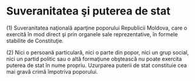 # Suveranitatea şi puterea de stat

(1) Suveranitatea naţională aparţine poporului Republicii Moldova, care o exercită în mod direct şi prin organele sale reprezentative, în formele stabilite de Constituţie.

(2) Nici o persoană particulară, nici o parte din popor, nici un grup social, nici un partid politic sau o altă formaţiune obştească nu poate exercita puterea de stat în nume propriu. Uzurparea puterii de stat constituie cea mai gravă crimă împotriva poporului.